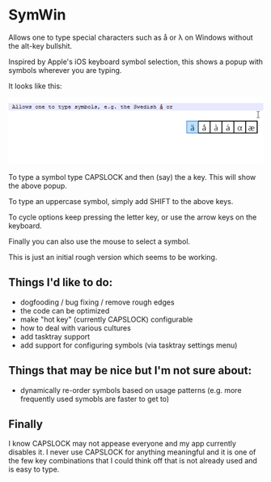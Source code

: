 SymWin
======

Allows one to type special characters such as å or λ on Windows without the alt-key bullshit.

Inspired by Apple's iOS keyboard symbol selection, this shows a popup with symbols wherever you are typing.

It looks like this:

![screenshot](SymWin/screenshot.png)

To type a symbol type CAPSLOCK and then (say) the a key. This will show the above popup.

To type an uppercase symbol, simply add SHIFT to the above keys.

To cycle options keep pressing the letter key, or use the arrow keys on the keyboard.

Finally you can also use the mouse to select a symbol.

This is just an initial rough version which seems to be working.

Things I'd like to do:
----------------------

- dogfooding / bug fixing / remove rough edges
- the code can be optimized
- make "hot key" (currently CAPSLOCK) configurable
- how to deal with various cultures
- add tasktray support
- add support for configuring symbols (via tasktray settings menu)

Things that may be nice but I'm not sure about:
-----------------------------------------------

- dynamically re-order symbols based on usage patterns (e.g. more frequently used symobls are faster to get to)

Finally
-------
I know CAPSLOCK may not appease everyone and my app currently disables it. I never use CAPSLOCK for anything meaningful and it is one of the few key combinations that I could think off that is not already used and is easy to type.
